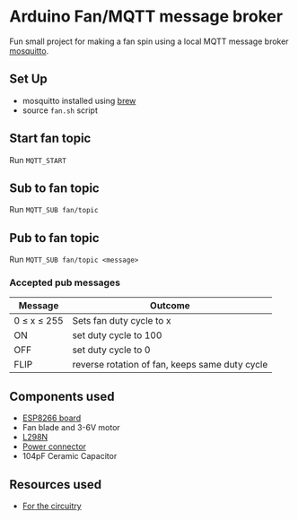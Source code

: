# Arduino Fan/MQTT message broker
Fun small project for making a fan spin using a local MQTT message broker [mosquitto](https://mosquitto.org/).

## Set Up
- mosquitto installed using [brew](https://formulae.brew.sh/formula/mosquitto)
- source `fan.sh` script

## Start fan topic
Run `MQTT_START`

## Sub to fan topic
Run `MQTT_SUB fan/topic`

## Pub to fan topic
Run `MQTT_SUB fan/topic <message>`

### Accepted pub messages
| Message    | Outcome |
| -------- | ------- |
| 0 $\leq$ x $\leq$ 255  | Sets fan duty cycle to x    |
| ON | set duty cycle to 100     |
| OFF    | set duty cycle to 0    |
| FLIP    | reverse rotation of fan, keeps same duty cycle    |

## Components used
- [ESP8266 board](https://www.amazon.co.uk/gp/product/B0754LZ73Z/ref=ppx_yo_dt_b_search_asin_title?ie=UTF8&psc=1)
- Fan blade and 3-6V motor
- [L298N](https://www.amazon.co.uk/DollaTek-Stepper-Controller-Module-Arduino/dp/B07DK6Q8F9/ref=sr_1_5?crid=3D4CMLAJXWRTK&dib=eyJ2IjoiMSJ9.2vtjk9gxmQTTucxhwg0bx_SjMWZtBd5Tdpd2DJZjZtwLDZdxRFvlz84YzkbmoSpX_-8euoEeAPaSuclqmWXOXGwv-WH-alttbH-aFAnC0cJTfe0cdS4MGnNbWu1ACAyhInnOrHAHiJfH6kOW4nmnxf-ol0gp1mpizm3N26TeklJhui5arH_1qFO7Nbp3MY0u1gsmajskh4e2zO6EctTCMaZdCnmiEkBZvEWPAI7dDJBs3G51VJxKe9vRBO1SO-QMTe_I9_oPUgjQZP6p8aXPC0GBl9FXnap67lYF3yOwRoI.y6lY8SRdb9lUk6K7uguZ-rmXuian5M3fmYFangHLO7Q&dib_tag=se&keywords=L298n&qid=1717776000&s=industrial&sprefix=l298%2Cindustrial%2C84&sr=1-5)
- [Power connector](https://www.amazon.co.uk/dp/B0D2P1PF8J?psc=1&ref=ppx_yo2ov_dt_b_product_details)
- 104pF Ceramic Capacitor

## Resources used
- [For the circuitry](https://randomnerdtutorials.com/esp8266-nodemcu-dc-motor-l298n-motor-driver-control-speed-direction/)
